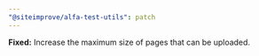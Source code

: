 ```yaml
---
"@siteimprove/alfa-test-utils": patch
---
```


**Fixed:** Increase the maximum size of pages that can be uploaded.
